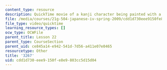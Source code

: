 ```yaml
---
content_type: resource
description: QuickTime movie of a kanji character being painted with a brush.
file: /media/courses/21g-504-japanese-iv-spring-2009/cdd1d730eee9150fe8e9803cc5d15d04_3267.mov
file_type: video/quicktime
learning_resource_types: []
ocw_type: OCWFile
parent_title: Lesson 22
parent_type: CourseSection
parent_uid: ce845a14-e942-541d-7d56-a411e07e0465
resourcetype: Other
title: '3267'
uid: cdd1d730-eee9-150f-e8e9-803cc5d15d04
---
```

